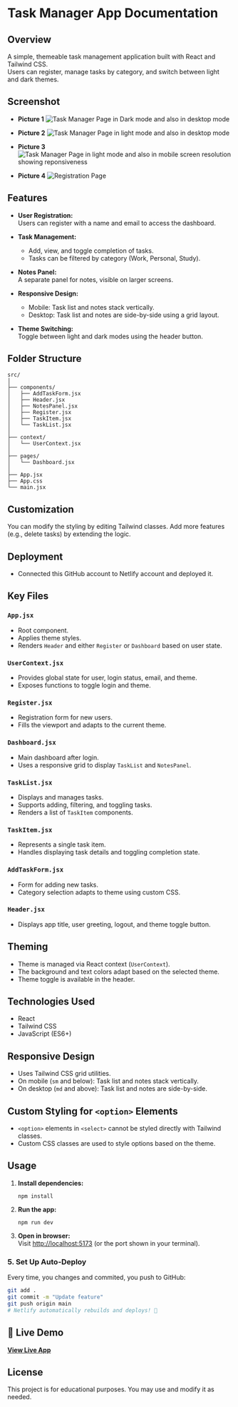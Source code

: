 # Task Manager App Documentation

## Overview
A simple, themeable task management application built with React and Tailwind CSS.  
Users can register, manage tasks by category, and switch between light and dark themes.

## Screenshot
- **Picture 1**
![Task Manager Page in Dark mode and also in desktop mode](./images/1.png)

- **Picture 2**
![Task Manager Page in light mode and also in desktop mode](images/2.png)

- **Picture 3**
![Task Manager Page in light mode and also in mobile screen resolution showing reponsiveness](images/3.png)

- **Picture 4**
![Registration Page](images/4.png)

## Features
- **User Registration:**  
  Users can register with a name and email to access the dashboard.

- **Task Management:**  
  - Add, view, and toggle completion of tasks.
  - Tasks can be filtered by category (Work, Personal, Study).

- **Notes Panel:**  
  A separate panel for notes, visible on larger screens.

- **Responsive Design:**  
  - Mobile: Task list and notes stack vertically.
  - Desktop: Task list and notes are side-by-side using a grid layout.

- **Theme Switching:**  
  Toggle between light and dark modes using the header button.

## Folder Structure

```
src/
│
├── components/
│   ├── AddTaskForm.jsx
│   ├── Header.jsx
│   ├── NotesPanel.jsx
│   ├── Register.jsx
│   ├── TaskItem.jsx
│   └── TaskList.jsx
│
├── context/
│   └── UserContext.jsx
│
├── pages/
│   └── Dashboard.jsx
│
├── App.jsx
├── App.css
└── main.jsx
```

## Customization
You can modify the styling by editing Tailwind classes.
Add more features (e.g., delete tasks) by extending the logic.

## Deployment
- Connected this GitHub account to Netlify account and deployed it.

## Key Files

### `App.jsx`
- Root component.
- Applies theme styles.
- Renders `Header` and either `Register` or `Dashboard` based on user state.

### `UserContext.jsx`
- Provides global state for user, login status, email, and theme.
- Exposes functions to toggle login and theme.

### `Register.jsx`
- Registration form for new users.
- Fills the viewport and adapts to the current theme.

### `Dashboard.jsx`
- Main dashboard after login.
- Uses a responsive grid to display `TaskList` and `NotesPanel`.

### `TaskList.jsx`
- Displays and manages tasks.
- Supports adding, filtering, and toggling tasks.
- Renders a list of `TaskItem` components.

### `TaskItem.jsx`
- Represents a single task item.
- Handles displaying task details and toggling completion state.

### `AddTaskForm.jsx`
- Form for adding new tasks.
- Category selection adapts to theme using custom CSS.

### `Header.jsx`
- Displays app title, user greeting, logout, and theme toggle button.

## Theming
- Theme is managed via React context (`UserContext`).
- The background and text colors adapt based on the selected theme.
- Theme toggle is available in the header.

## Technologies Used
- React
- Tailwind CSS
- JavaScript (ES6+)

## Responsive Design
- Uses Tailwind CSS grid utilities.
- On mobile (`sm` and below): Task list and notes stack vertically.
- On desktop (`md` and above): Task list and notes are side-by-side.

## Custom Styling for `<option>` Elements
- `<option>` elements in `<select>` cannot be styled directly with Tailwind classes.
- Custom CSS classes are used to style options based on the theme.

## Usage
1. **Install dependencies:**
   ```
   npm install
   ```

2. **Run the app:**
   ```
   npm run dev
   ```

3. **Open in browser:**  
   Visit [http://localhost:5173](http://localhost:5173) (or the port shown in your terminal).

### 5. **Set Up Auto-Deploy**
Every time, you changes and commited, you push to GitHub:
```bash
git add .
git commit -m "Update feature"
git push origin main
# Netlify automatically rebuilds and deploys! 🎉
```

## 🚀 Live Demo
**[View Live App](https://thetaskmanagerr.netlify.app/)**

## License
This project is for educational purposes. You may use and modify it as needed.
